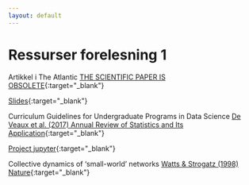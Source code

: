```yaml
---
layout: default
---
```


# Ressurser forelesning 1

Artikkel i The Atlantic [THE SCIENTIFIC PAPER IS OBSOLETE](https://www.theatlantic.com/science/archive/2018/04/the-scientific-paper-is-obsolete/556676/){:target="_blank"}

[Slides](https://docs.google.com/presentation/d/e/2PACX-1vRy78sT6-RFbjZ-CH6v--cQZURA29pbd4aXDLQ9Gdv-Q1nXtiBWi8ApbT-L1JSyngsR6JvzWEGnACSb/pub?start=false&loop=false&delayms=5000){:target="_blank"}

Curriculum Guidelines for Undergraduate Programs in Data Science [De Veaux et al. (2017) Annual Review of Statistics and Its Application](https://www.amstat.org/asa/files/pdfs/EDU-DataScienceGuidelines.pdf){:target="_blank"}

[Project jupyter](https://en.wikipedia.org/wiki/Project_Jupyter){:target="_blank"}

Collective dynamics of ‘small-world’ networks [Watts & Strogatz (1998) Nature](https://www.nature.com/articles/30918){:target="_blank"}

